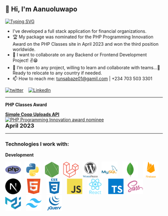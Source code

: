 ## 👋 Hi, I'm Aanuoluwapo
 
[![Typing SVG](https://readme-typing-svg.herokuapp.com/?lines=Welcome+to+my+Github+Profile;I'm+a+Sofware+Engineer;Proficient+and+Resilient;With+over+5+years+of+experience)](https://git.io/typing-svg)


- I've developed a full stack application for financial organizations. 
- 🏆 My package was nominated for the PHP Programming Innovation Award on the PHP Classes site in April 2023 and won the third position worldwide.
- 👯 I want to collaborate on any Backend or Frontend Development Project! ✌😁
- 🤔 I’m open to any project, willing to learn and collaborate with teams...🙏 Ready to relocate to any country if needed.
- 📫 How to reach me: tunsabaze01@gamil.com | +234 703 503 3301

  
[<img alt="twitter" src="https://img.shields.io/badge/twitter-%230077B5.svg?&style=for-the-badge&logo=twitter&logoColor=white"/>](https://twitter/tunsabaze) &nbsp;&nbsp; [<img alt="LinkedIn" src="https://img.shields.io/badge/linkedin-%230077B5.svg?&style=for-the-badge&logo=linkedin&logoColor=white"/>](https://www.linkedin.com/in/anuoluwapo-okanlawon-30a27b1b5/)

---

**PHP Classes Award**

<b><a href="https://www.phpclasses.org/package/12835-PHP-Store-financial-data-in-SQL-server-from-Excel-file.html">Simple Coop Uploads API</a></b><br>
   <a href="https://www.phpclasses.org/award/innovation/"><img src="https://www.phpclasses.org/award/innovation/nominee.gif" width="89" height="89" alt="PHP Programming Innovation award nominee" title="PHP Programming Innovation award nominee" border="0"></a><br><b><span style="font-size: large">April 2023<br></span></b>

---

### Technologies I work with:

**Development**

<img src="https://github.com/devicons/devicon/blob/master/icons/php/php-original.svg" title="PHP" alt="PHP" width="50" height="50">&nbsp;&nbsp;
<img src="https://github.com/devicons/devicon/blob/master/icons/python/python-original.svg" title="PythonFlask" alt="PythonFlask" width="50" height="50">&nbsp;&nbsp;
<img src="https://github.com/devicons/devicon/blob/master/icons/nodejs/nodejs-plain.svg" title="NodeJS" alt="NodeJS" width="50" height="50">&nbsp;&nbsp;
<img src="https://github.com/devicons/devicon/blob/master/icons/laravel/laravel-original.svg" title="Laravel" alt="Laravel" width="50" height="50">&nbsp;&nbsp;
<img src="https://github.com/devicons/devicon/blob/master/icons/wordpress/wordpress-original.svg" title="WordPress" alt="WordPress" width="50" height="50">&nbsp;&nbsp;&nbsp;<img src="https://github.com/devicons/devicon/blob/master/icons/mysql/mysql-original-wordmark.svg" title="MySQL"  alt="MySQL" width="50" height="50"/>&nbsp;&nbsp;&nbsp;
<img src="https://github.com/devicons/devicon/blob/master/icons/mongodb/mongodb-original.svg" title="MongoDB" alt="MongoDB" width="50" height="50"/>&nbsp;&nbsp;&nbsp;
<img src="https://github.com/devicons/devicon/blob/master/icons/firebase/firebase-plain-wordmark.svg" title="Firebase" alt="Firebase" width="50" height="50"/>&nbsp;&nbsp;&nbsp;
<img src="https://github.com/devicons/devicon/blob/master/icons/nextjs/nextjs-original.svg" title="NextJS" alt="NextJS" width="50" height="50">&nbsp;&nbsp;&nbsp;
<img src="https://github.com/devicons/devicon/blob/master/icons/html5/html5-original.svg" title="HTML5" alt="HTML" width="50" height="50"/>&nbsp;&nbsp;&nbsp;
<img src="https://github.com/devicons/devicon/blob/master/icons/css3/css3-plain-wordmark.svg"  title="CSS3" alt="CSS" width="50" height="50"/>&nbsp;&nbsp;&nbsp;
<img src="https://github.com/devicons/devicon/blob/master/icons/javascript/javascript-original.svg" title="Javascript" alt="Javascript" width="50" height="50">&nbsp;&nbsp;&nbsp;
<img src="https://github.com/devicons/devicon/blob/master/icons/react/react-original-wordmark.svg" title="React" alt="React" width="50" height="50">&nbsp;&nbsp;&nbsp;
<img src="https://github.com/devicons/devicon/blob/master/icons/typescript/typescript-original.svg" title="TypeScript" alt="Typescript" width="50" height="50">&nbsp;&nbsp;&nbsp;<img src="https://github.com/devicons/devicon/blob/master/icons/sass/sass-original.svg" title="SASS" alt="SASS" width="50" height="50">&nbsp;&nbsp;&nbsp;
<img src="https://github.com/devicons/devicon/blob/master/icons/materialui/materialui-original.svg" title="Materail UI" alt="Material UI logo" width="50" height="50">&nbsp;&nbsp;&nbsp;
<img src="https://github.com/devicons/devicon/blob/master/icons/tailwindcss/tailwindcss-original.svg" title="Tailwind" alt="TailwindCSS logo" width="50" height="50">&nbsp;&nbsp;&nbsp;
<img src="https://github.com/devicons/devicon/blob/master/icons/jquery/jquery-plain-wordmark.svg" title="jQuery" alt="jQuery" width="50" height="50">&nbsp;&nbsp;


